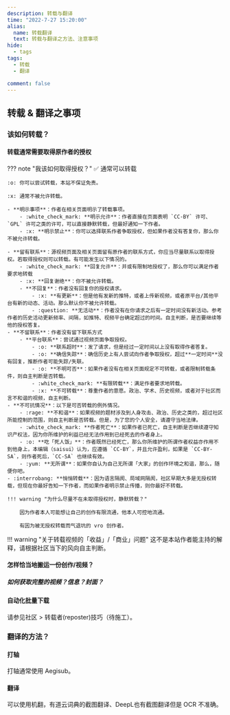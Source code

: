 ```yaml
---
description: 转载与翻译
time: "2022-7-27 15:20:00"
alias: 
  name: 转载翻译
  text: 转载与翻译之方法、注意事项
hide:
  - tags
tags:
  - 转载
  - 翻译

comment: false
---
```


## 转载 & 翻译之事项
### 该如何转载？

#### 转载通常需要取得原作者的授权

??? note "我该如何取得授权？"
	:white_check_mark: 通常可以转载

	:o: 你可以尝试转载，本站不保证免责。

	:x: 通常不被允许转载。

	- **明示事项**：作者在相关页面明示了转载事项。
    	- :white_check_mark: **明示允许**：作者直接在页面表明 `CC-BY` 许可、`GPL` 许可之类的许可，可以直接静默转载，但最好通知一下作者。
    	- :x: **明示禁止**：你可以选择联系作者争取授权，但如果作者没有答复你，那么你不被允许转载。

	- **留有联系**：源视频页面及相关页面留有原作者的联系方式，你应当尽量联系以取得授权。若取得授权则可以转载。有可能发生以下情况的。
		- :white_check_mark: **回复允许**：并或有限制地授权了，那么你可以满足作者要求地转载
		- :x: **回复谢绝**：你不被允许转载。
		- **不回复**：作者没有回复你的授权请求。
    		- :x: **有更新**：但是他有发新的推特，或者上传新视频，或者原平台/其他平台有新的动态、活动。那么默认你不被允许转载。
    		- :question: **无活动**：作者没有在你请求之后有一定时间没有新活动。参考作者的历史活动更新频率、间隔，如推特、视频平台确定超过的时间。自主判断，是否要继续等他的授权答复。
	- **不留联系**：作者没有留下联系方式
    	- **平台联系**：尝试通过视频页面争取授权。
    		- :o: **联系超时**：发了请求，但是经过一定时间以上没有取得作者答复。
      		- :o: **确信失踪**：确信历史上有人尝试向作者争取授权，超过**一定时间**没有回复，推断作者可能失踪/失联。
			- :o: **不明可否**：如果作者没有在相关页面规定不可转载，或者限制转载条件，则自主判断是否转载。
			- :white_check_mark: **有限转载**：满足作者要求地转载。
			- :x: **不可转载**：尊重作者的意愿。政治、学术、历史视频，或者对于社区而言不和谐的视频，自主判断。
	- **不可抗情况**：以下是可否转载的例外情况。
    	- :rage: **不和谐**：如果视频的题材涉及到人身攻击、政治、历史之类的，超过社区所能控制的范围，则自主判断是否转载。但是，为了您的个人安全，请遵守当地法律。
    	- :white_check_mark: **作者死亡**：如果作者已死亡，自主判断是否继续遵守知识产权法，因为你所维护的利益已经无法作用到已经死去的作者身上。
  		- :o: **吃「死人饭」**：作者既然已经死亡，那么你所维护的所谓作者权益亦作用不到他身上，本编辑（saisui）认为，应遵循 `CC-BY`，并且允许盈利，如果是 `CC-BY-SA`，则作者死后，`CC-SA` 也继续有效。
    	- :yum: **无所谓**：如果你自认为自己无所谓「大家」的创作环境之和谐，那么，随便你吧。
	- :interrobang: **悄悄转载**：因为语言隔阂、局域网隔阂，社区早期大多是无授权转载，但现在你最好告知一下作者，而如果作者明示禁止传播，则你最好不转载。

	!!! warning "为什么尽量不在未取得授权时，静默转载？"
	
		因为作者本人可能想让自己的创作有限流通，他本人可控地流通。

		有因为被无授权转载而气退坑的 vro 创作者。

!!! warning "关于转载视频的「收益」/「商业」问题"
	这不是本站作者能主持的解释，请根据社区当下的风向自主判断。

#### 怎样恰当地搬运一份创作/视频？

##### 如何获取完整的视频？信息？封面？

#### 自动化批量下载

请参见社区 > 转载者(reposter)技巧（待施工）。

### 翻译的方法？

#### 打轴

打轴通常使用 Aegisub。

#### 翻译

可以使用机翻，有道云词典的截图翻译、DeepL也有截图翻译但是 OCR 不准确。
